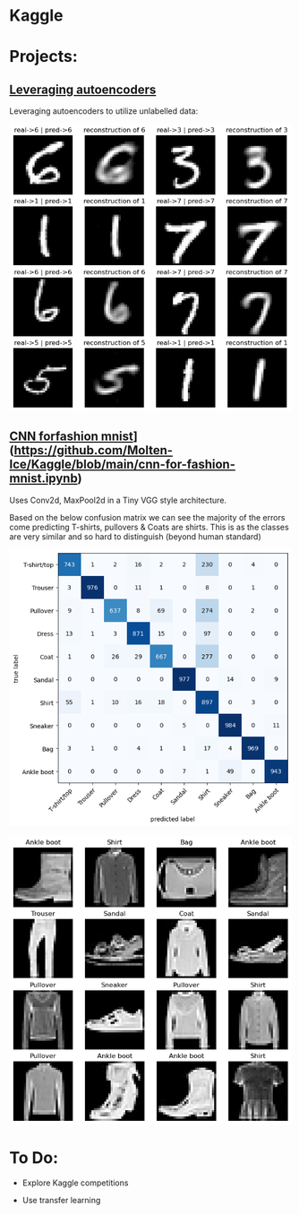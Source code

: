 # Kaggle

# Projects:

## [Leveraging autoencoders](/Leveraging%20autoencoders)

Leveraging autoencoders to utilize unlabelled data:

![2](/Leveraging%20autoencoders/Images/predictionsWithReconstructions.png)


## [CNN forfashion mnist]([/Leveraging%20autoencoders)](https://github.com/Molten-Ice/Kaggle/blob/main/cnn-for-fashion-mnist.ipynb)

Uses Conv2d, MaxPool2d in a Tiny VGG style architecture.

Based on the below confusion matrix we can see the majority of the errors come predicting T-shirts, pullovers & Coats are shirts.
This is as the classes are very similar and so hard to distinguish (beyond human standard)

![TinyVGGConfusionMatrix](/Images/TinyVGGConfusionMatrix.png)


![FashionMNIST](/Images/FashionMNIST.png)


# To Do:

- Explore Kaggle competitions

- Use transfer learning
